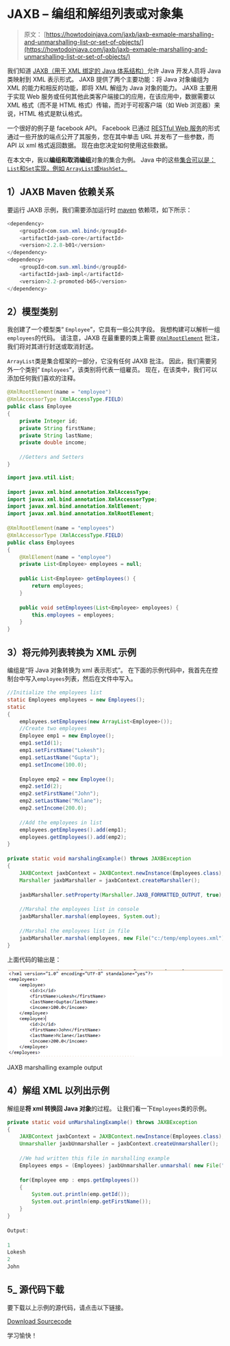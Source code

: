 # JAXB – 编组和解组列表或对象集

> 原文： [https://howtodoinjava.com/jaxb/jaxb-exmaple-marshalling-and-unmarshalling-list-or-set-of-objects/](https://howtodoinjava.com/jaxb/jaxb-exmaple-marshalling-and-unmarshalling-list-or-set-of-objects/)

我们知道 [JAXB（用于 XML 绑定的 Java 体系结构）](https://en.wikipedia.org/wiki/Java_Architecture_for_XML_Binding "jaxb")允许 Java 开发人员将 Java 类映射到 XML 表示形式。 JAXB 提供了两个主要功能：将 Java 对象编组为 XML 的能力和相反的功能，即将 XML 解组为 Java 对象的能力。 JAXB 主要用于实现 Web 服务或任何其他此类客户端接口的应用，在该应用中，数据需要以 XML 格式（而不是 HTML 格式）传输，而对于可视客户端（如 Web 浏览器）来说，HTML 格式是默认格式。

一个很好的例子是 facebook API。 Facebook 已通过 [RESTful Web 服务](//howtodoinjava.com/restful-web-service/ "resteasy tutorials")的形式通过一些开放的端点公开了其服务，您在其中单击 URL 并发布了一些参数，而 API 以 xml 格式返回数据。 现在由您决定如何使用这些数据。

在本文中，我以**编组和取消编组**对象的集合为例。 Java 中的这些[集合可以是：`List`和`Set`实现，例如 `ArrayList`或`HashSet`。](//howtodoinjava.com/category/java/collections/ "Java Collections")

## 1）JAXB Maven 依赖关系

要运行 JAXB 示例，我们需要添加运行时 [maven](//howtodoinjava.com/maven/ "maven tutorials") 依赖项，如下所示：

```java
<dependency>
	<groupId>com.sun.xml.bind</groupId>
	<artifactId>jaxb-core</artifactId>
	<version>2.2.8-b01</version>
</dependency>
<dependency>
	<groupId>com.sun.xml.bind</groupId>
	<artifactId>jaxb-impl</artifactId>
	<version>2.2-promoted-b65</version>
</dependency>

```

## 2）模型类别

我创建了一个模型类“ `Employee`”，它具有一些公共字段。 我想构建可以解析一组`employees`的代码。 请注意，JAXB 在最重要的类上需要 [`@XmlRootElement`](https://docs.oracle.com/javaee/5/api/javax/xml/bind/annotation/XmlRootElement.html "XmlRootElement") 批注，我们将对其进行封送或取消封送。

`ArrayList`类是集合框架的一部分，它没有任何 JAXB 批注。 因此，我们需要另外一个类别“ `Employees`”，该类别将代表一组雇员。 现在，在该类中，我们可以添加任何我们喜欢的注释。

```java
@XmlRootElement(name = "employee")
@XmlAccessorType (XmlAccessType.FIELD)
public class Employee 
{
	private Integer id;
	private String firstName;
	private String lastName;
	private double income;

	//Getters and Setters
}

```

```java
import java.util.List;

import javax.xml.bind.annotation.XmlAccessType;
import javax.xml.bind.annotation.XmlAccessorType;
import javax.xml.bind.annotation.XmlElement;
import javax.xml.bind.annotation.XmlRootElement;

@XmlRootElement(name = "employees")
@XmlAccessorType (XmlAccessType.FIELD)
public class Employees 
{
	@XmlElement(name = "employee")
	private List<Employee> employees = null;

	public List<Employee> getEmployees() {
		return employees;
	}

	public void setEmployees(List<Employee> employees) {
		this.employees = employees;
	}
}

```

## 3）将元帅列表转换为 XML 示例

编组是“将 Java 对象转换为 xml 表示形式”。 在下面的示例代码中，我首先在控制台中写入`employees`列表，然后在文件中写入。

```java
//Initialize the employees list
static Employees employees = new Employees();
static 
{
	employees.setEmployees(new ArrayList<Employee>());
	//Create two employees 
	Employee emp1 = new Employee();
	emp1.setId(1);
	emp1.setFirstName("Lokesh");
	emp1.setLastName("Gupta");
	emp1.setIncome(100.0);

	Employee emp2 = new Employee();
	emp2.setId(2);
	emp2.setFirstName("John");
	emp2.setLastName("Mclane");
	emp2.setIncome(200.0);

	//Add the employees in list
	employees.getEmployees().add(emp1);
	employees.getEmployees().add(emp2);
}

private static void marshalingExample() throws JAXBException
{
	JAXBContext jaxbContext = JAXBContext.newInstance(Employees.class);
	Marshaller jaxbMarshaller = jaxbContext.createMarshaller();

	jaxbMarshaller.setProperty(Marshaller.JAXB_FORMATTED_OUTPUT, true);

	//Marshal the employees list in console
	jaxbMarshaller.marshal(employees, System.out);

	//Marshal the employees list in file
	jaxbMarshaller.marshal(employees, new File("c:/temp/employees.xml"));
}

```

上面代码的输出是：

![JAXB marshalling example output](img/288bf30fd0c20a061af6bf38b20ed731.png)

JAXB marshalling example output



## 4）解组 XML 以列出示例

解组是**将 xml 转换回 Java 对象**的过程。 让我们看一下`Employees`类的示例。

```java
private static void unMarshalingExample() throws JAXBException 
{
	JAXBContext jaxbContext = JAXBContext.newInstance(Employees.class);
	Unmarshaller jaxbUnmarshaller = jaxbContext.createUnmarshaller();

	//We had written this file in marshalling example
	Employees emps = (Employees) jaxbUnmarshaller.unmarshal( new File("c:/temp/employees.xml") );

	for(Employee emp : emps.getEmployees())
	{
		System.out.println(emp.getId());
		System.out.println(emp.getFirstName());
	}
}

Output:

1
Lokesh
2
John

```

## 5_ 源代码下载

要下载以上示例的源代码，请点击以下链接。

[Download Sourcecode](https://docs.google.com/file/d/0B7yo2HclmjI4Q0xnUmRNWV9WMjg/edit?usp=sharing "example source code jaxb arraylist")

学习愉快！
